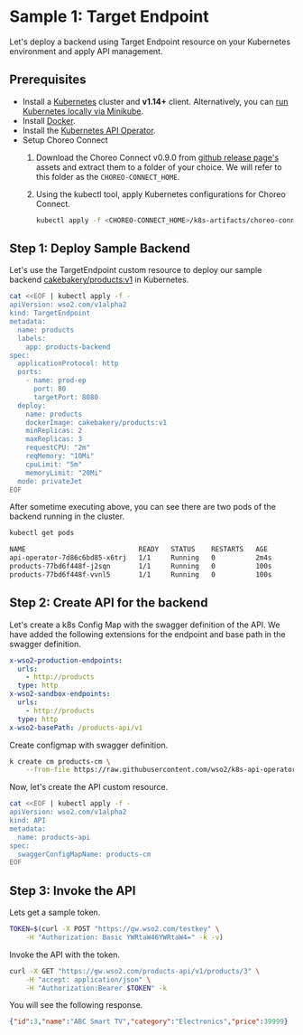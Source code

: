 # Sample 1: Target Endpoint

Let's deploy a backend using Target Endpoint resource on your Kubernetes environment and apply API management.

## Prerequisites

 -  Install a [Kubernetes](https://kubernetes.io/docs/setup/) cluster and **v1.14+** client. Alternatively,
    you can [run Kubernetes locally via Minikube](https://kubernetes.io/docs/setup/learning-environment/minikube/).
 -  Install [Docker](https://docs.docker.com/).
 -  Install the [Kubernetes API Operator]({{base_path}}/install-and-setup/setup/kubernetes-operators/k8s-api-operator/install).
 -  Setup Choreo Connect 
    1.  Download the Choreo Connect v0.9.0 from
        [github release page's](https://github.com/wso2/product-microgateway/releases/tag/v0.9.0) assets and extract them
        to a folder of your choice. We will refer to this folder as the `CHOREO-CONNECT_HOME`.
    
    2.  Using the kubectl tool, apply Kubernetes configurations for Choreo Connect.
    
        ```bash
        kubectl apply -f <CHOREO-CONNECT_HOME>/k8s-artifacts/choreo-connect
        ```

## Step 1: Deploy Sample Backend

Let's use the TargetEndpoint custom resource to deploy our sample backend
[cakebakery/products:v1](https://hub.docker.com/r/cakebakery/products) in Kubernetes.

```sh
cat <<EOF | kubectl apply -f -
apiVersion: wso2.com/v1alpha2
kind: TargetEndpoint
metadata:
  name: products
  labels:
    app: products-backend
spec:
  applicationProtocol: http
  ports:
    - name: prod-ep
      port: 80
      targetPort: 8080
  deploy:
    name: products
    dockerImage: cakebakery/products:v1
    minReplicas: 2
    maxReplicas: 3
    requestCPU: "2m"
    reqMemory: "10Mi"
    cpuLimit: "5m"
    memoryLimit: "20Mi"
  mode: privateJet
EOF
```

After sometime executing above, you can see there are two pods of the backend running in the cluster.

```sh
kubectl get pods
```
```sh
NAME                            READY   STATUS    RESTARTS   AGE
api-operator-7d86c6bd85-x6trj   1/1     Running   0          2m4s
products-77bd6f448f-j2sqn       1/1     Running   0          100s
products-77bd6f448f-vvnl5       1/1     Running   0          100s
``` 

## Step 2: Create API for the backend

Let's create a k8s Config Map with the swagger definition of the API. We have added the following extensions for the endpoint and
base path in the swagger definition.
```yaml
x-wso2-production-endpoints:
  urls:
    - http://products
  type: http
x-wso2-sandbox-endpoints:
  urls:
    - http://products
  type: http
x-wso2-basePath: /products-api/v1
```

Create configmap with swagger definition.
```sh
k create cm products-cm \
    --from-file https://raw.githubusercontent.com/wso2/k8s-api-operator/v2.0.0/scenarios/scenario-1-target-endpoint/swagger.yaml
```

Now, let's create the API custom resource.
```sh
cat <<EOF | kubectl apply -f -
apiVersion: wso2.com/v1alpha2
kind: API
metadata:
  name: products-api
spec:
  swaggerConfigMapName: products-cm
EOF
```

## Step 3: Invoke the API

Lets get a sample token.
```sh
TOKEN=$(curl -X POST "https://gw.wso2.com/testkey" \
    -H "Authorization: Basic YWRtaW46YWRtaW4=" -k -v)
```

Invoke the API with the token.
```sh
curl -X GET "https://gw.wso2.com/products-api/v1/products/3" \
    -H "accept: application/json" \
    -H "Authorization:Bearer $TOKEN" -k
```

You will see the following response.

```json
{"id":3,"name":"ABC Smart TV","category":"Electronics","price":39999}
```
